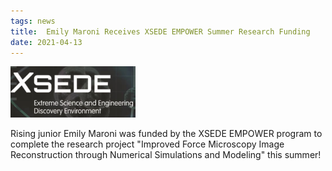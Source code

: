 ```yaml
---
tags: news
title:  Emily Maroni Receives XSEDE EMPOWER Summer Research Funding
date: 2021-04-13
---
```



<img src="/img/xsede.png" alt="XSEDE Logo" class="img-left" width="200px">

Rising junior Emily Maroni was funded by the XSEDE EMPOWER program to complete the research project "Improved Force Microscopy Image Reconstruction through Numerical Simulations and Modeling" this summer! 